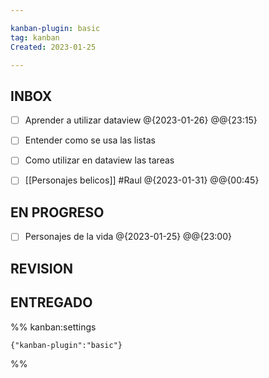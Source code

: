 ```yaml
---

kanban-plugin: basic
tag: kanban
Created: 2023-01-25

---
```


## INBOX

- [ ] Aprender a utilizar dataview @{2023-01-26} @@{23:15}
- [ ] Entender como se usa las listas
- [ ] Como utilizar en dataview las tareas
- [ ] [[Personajes belicos]] #Raul @{2023-01-31} @@{00:45}


## EN PROGRESO

- [ ] Personajes de la vida @{2023-01-25} @@{23:00}


## REVISION



## ENTREGADO





%% kanban:settings
```
{"kanban-plugin":"basic"}
```
%%
